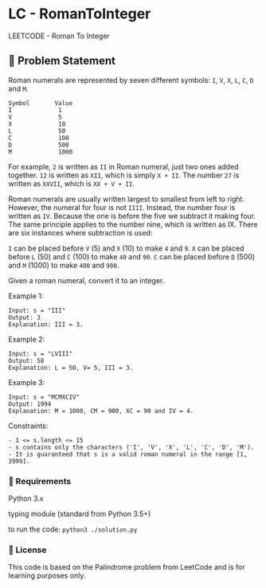 # LC - RomanToInteger

LEETCODE - Roman To Integer

## 🧠 Problem Statement

Roman numerals are represented by seven different symbols: `I`, `V`, `X`, `L`, `C`, `D` and `M`.
```
Symbol       Value
I             1
V             5
X             10
L             50
C             100
D             500
M             1000
```

For example, `2` is written as `II` in Roman numeral, just two ones added together. `12` is written as `XII`, which is simply `X + II`. The number `27` is written as `XXVII`, which is `XX + V + II`.

Roman numerals are usually written largest to smallest from left to right. However, the numeral for four is not `IIII`. Instead, the number four is written as `IV`. Because the one is before the five we subtract it making four. The same principle applies to the number nine, which is written as IX. There are six instances where subtraction is used:

`I` can be placed before `V` (5) and `X` (10) to make `4` and `9`. 
`X` can be placed before `L` (50) and `C` (100) to make `40` and `90`. 
`C` can be placed before `D` (500) and `M` (1000) to make `400` and `900`.

Given a roman numeral, convert it to an integer.

Example 1:
```
Input: s = "III"
Output: 3
Explanation: III = 3.
```
Example 2:
```
Input: s = "LVIII"
Output: 58
Explanation: L = 50, V= 5, III = 3.
```
Example 3:
```
Input: s = "MCMXCIV"
Output: 1994
Explanation: M = 1000, CM = 900, XC = 90 and IV = 4.
``` 

Constraints:
```
- 1 <= s.length <= 15
- s contains only the characters ('I', 'V', 'X', 'L', 'C', 'D', 'M').
- It is guaranteed that s is a valid roman numeral in the range [1, 3999].
```

### 📘 Requirements
Python 3.x

typing module (standard from Python 3.5+)

to run the code: `python3 ./solution.py`

### 📄 License
This code is based on the Palindrome problem from LeetCode and is for learning purposes only.
